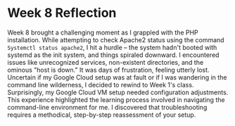 # Week 8 Reflection

Week 8 brought a challenging moment as I grappled with the PHP installation.
While attempting to check Apache2 status using the command `Systemctl status apache2`, 
I hit a hurdle – the system hadn't booted with systemd as the init system, and things spiraled downward. 
I encountered issues like unrecognized services, non-existent directories, and the ominous "host is down." 
It was days of frustration, feeling utterly lost. 
Uncertain if my Google Cloud setup was at fault or if I was wandering in the command line wilderness, 
I decided to rewind to Week 1's class. 
Surprisingly, my Google Cloud VM setup needed configuration adjustments. 
This experience highlighted the learning process involved in navigating the command-line environment for me.
I discovered that troubleshooting requires a methodical, step-by-step reassessment of your setup.
